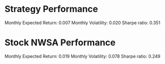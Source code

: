 # Strategy Performance
Monthly Expected Return: 0.007
Monthly Volatility: 0.020
Sharpe ratio: 0.351
# Stock NWSA Performance
Monthly Expected Return: 0.019
Monthly Volatility: 0.078
Sharpe ratio: 0.249
